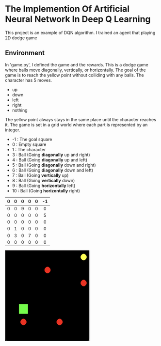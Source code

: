 # The Implemention Of Artificial Neural Network In Deep Q Learning

This project is an example of DQN algorithm. I trained an agent that playing 2D dodge game



## Environment
In 'game.py', I defined the game and the rewards. This is a dodge game where balls move diagonally, vertically, or horizontally. The goal of the game is to reach the yellow point without colliding with any balls.
The character has 5 moves. 
* up
* down
* left
* right
* nothing

The yellow point always stays in the same place until the character reaches it. The game is set in a grid world where each part is represented by an integer.
* -1 : The goal square
* 0 : Empty square
* 1 : The character
* 3 : Ball (Going **diagonally** up and right)
* 4 : Ball (Going **diagonally** up and left)
* 5 : Ball (Going **diagonally** down and right)
* 6 : Ball (Going **diagonally** down and left)
* 7 : Ball (Going **vertically** up)
* 8 : Ball (Going **vertically** down)
* 9 : Ball (Going **horizontally** left)
* 10 : Ball (Going **horizontally** right)

|  0  |  0  |  0  |  0  |  0  |  -1  |
|:---:|:---:|:---:|:---:|:---:|:---:|
|  0  |  0  |  9  |  0  |  0  |  0  |
|  0  |  0  |  0  |  0  |  0  |  5  |
|  0  |  0  |  0  |  0  |  0  |  0  |
|  0  |  1  |  0  |  0  |  0  |  0  |
|  0  |  3  |  0  |  7  |  0  |  0  |
|  0  |  0  |  0  |  0  |  0  |  0  |


<img src="Pics/pic1.png" alt="pic1" width="278" height="300"/>


